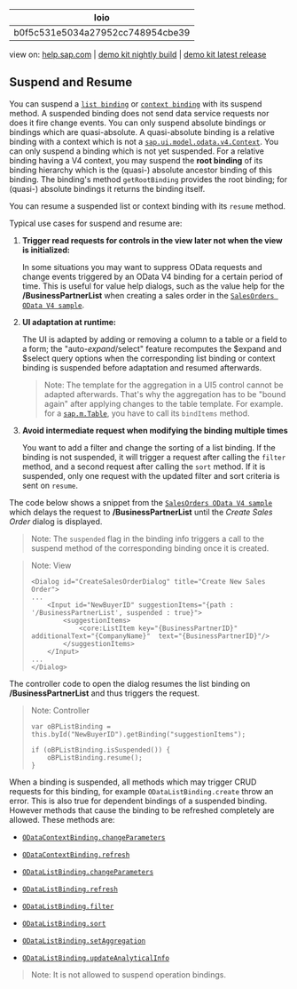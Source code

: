 | loio |
| -----|
| b0f5c531e5034a27952cc748954cbe39 |

<div id="loio">

view on: [help.sap.com](https://help.sap.com/viewer/DRAFT/3237636b137e43519a20ad5513c49ccb/latest/en-US/b0f5c531e5034a27952cc748954cbe39.html) | [demo kit nightly build](https://openui5nightly.hana.ondemand.com/#/topic/b0f5c531e5034a27952cc748954cbe39) | [demo kit latest release](https://openui5.hana.ondemand.com/#/topic/b0f5c531e5034a27952cc748954cbe39)</div>
<!-- loiob0f5c531e5034a27952cc748954cbe39 -->

## Suspend and Resume

You can suspend a [`list binding`](https://openui5.hana.ondemand.com/#docs/api/sap.ui.model.odata.v4.ODataListBinding/methods/suspend) or [`context binding`](https://openui5.hana.ondemand.com/#docs/api/sap.ui.model.odata.v4.ODataContextBinding/methods/suspend) with its suspend method. A suspended binding does not send data service requests nor does it fire change events. You can only suspend absolute bindings or bindings which are quasi-absolute. A quasi-absolute binding is a relative binding with a context which is not a [`sap.ui.model.odata.v4.Context`](https://openui5.hana.ondemand.com/#docs/api/sap.ui.model.odata.v4.Context). You can only suspend a binding which is not yet suspended. For a relative binding having a V4 context, you may suspend the **root binding** of its binding hierarchy which is the \(quasi-\) absolute ancestor binding of this binding. The binding's method `getRootBinding` provides the root binding; for \(quasi-\) absolute bindings it returns the binding itself.

You can resume a suspended list or context binding with its `resume` method.

Typical use cases for suspend and resume are:

1.  **Trigger read requests for controls in the view later not when the view is initialized:**

    In some situations you may want to suppress OData requests and change events triggered by an OData V4 binding for a certain period of time. This is useful for value help dialogs, such as the value help for the **/BusinessPartnerList** when creating a sales order in the [`SalesOrders OData V4 sample`](https://openui5.hana.ondemand.com/#/sample/sap.ui.core.sample.odata.v4.SalesOrders/preview).

2.  **UI adaptation at runtime:**

    The UI is adapted by adding or removing a column to a table or a field to a form; the "auto-$expand/$select" feature recomputes the $expand and $select query options when the corresponding list binding or context binding is suspended before adaptation and resumed afterwards.

    > Note:
    > The template for the aggregation in a UI5 control cannot be adapted afterwards. That's why the aggregation has to be "bound again" after applying changes to the table template. For example. for a [`sap.m.Table`](https://openui5.hana.ondemand.com/#/api/sap.m.Table), you have to call its `bindItems` method.
    > 
    > 

3.  **Avoid intermediate request when modifying the binding multiple times**

    You want to add a filter and change the sorting of a list binding. If the binding is not suspended, it will trigger a request after calling the `filter` method, and a second request after calling the `sort` method. If it is suspended, only one request with the updated filter and sort criteria is sent on `resume`.


The code below shows a snippet from the [`SalesOrders OData V4 sample`](https://openui5.hana.ondemand.com/#/sample/sap.ui.core.sample.odata.v4.SalesOrders/preview) which delays the request to **/BusinessPartnerList** until the *Create Sales Order* dialog is displayed.

> Note:
> The `suspended` flag in the binding info triggers a call to the suspend method of the corresponding binding once it is created.
> 
> 

> Note:
> View
> 
> ```
> <Dialog id="CreateSalesOrderDialog" title="Create New Sales Order">
> ...
>     <Input id="NewBuyerID" suggestionItems="{path : '/BusinessPartnerList', suspended : true}">
>         <suggestionItems>
>             <core:ListItem key="{BusinessPartnerID}" additionalText="{CompanyName}"  text="{BusinessPartnerID}"/>
>         </suggestionItems>
>     </Input>
> ...
> </Dialog>
> ```
> 
> 

The controller code to open the dialog resumes the list binding on **/BusinessPartnerList** and thus triggers the request.

> Note:
> Controller
> 
> ```
> var oBPListBinding = this.byId("NewBuyerID").getBinding("suggestionItems");
>  
> if (oBPListBinding.isSuspended()) {
>     oBPListBinding.resume();
> }
> ```
> 
> 

When a binding is suspended, all methods which may trigger CRUD requests for this binding, for example `ODataListBinding.create` throw an error. This is also true for dependent bindings of a suspended binding. However methods that cause the binding to be refreshed completely are allowed. These methods are:

-   [`ODataContextBinding.changeParameters`](https://openui5.hana.ondemand.com/#/api/sap.ui.model.odata.v4.ODataContextBinding/methods/changeParameters) 

-   [`ODataContextBinding.refresh`](https://openui5.hana.ondemand.com/#/api/sap.ui.model.odata.v4.ODataContextBinding/methods/refresh)

-   [`ODataListBinding.changeParameters`](https://openui5.hana.ondemand.com/#/api/sap.ui.model.odata.v4.ODataListBinding/methods/changeParameters)

-   [`ODataListBinding.refresh`](https://openui5.hana.ondemand.com/#/api/sap.ui.model.odata.v4.ODataListBinding/methods/refresh)

-   [`ODataListBinding.filter`](https://openui5.hana.ondemand.com/#/api/sap.ui.model.odata.v4.ODataListBinding/methods/filter)

-   [`ODataListBinding.sort`](https://openui5.hana.ondemand.com/#/api/sap.ui.model.odata.v4.ODataListBinding/methods/sort)

-   [`ODataListBinding.setAggregation`](https://openui5.hana.ondemand.com/#/api/sap.ui.model.odata.v4.ODataListBinding/methods/setAggregation)

-   [`ODataListBinding.updateAnalyticalInfo`](https://openui5.hana.ondemand.com/#/api/sap.ui.model.odata.v4.ODataListBinding/methods/updateAnalyticalInfo)


> Note:
> It is not allowed to suspend operation bindings.
> 
> 

